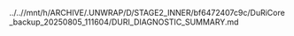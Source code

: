 ../..//mnt/h/ARCHIVE/.UNWRAP/D/STAGE2_INNER/bf6472407c9c/DuRiCore_backup_20250805_111604/DURI_DIAGNOSTIC_SUMMARY.md
